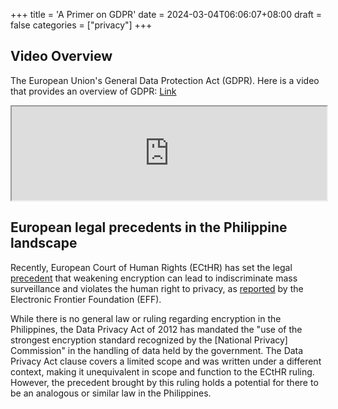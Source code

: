 +++
title = 'A Primer on GDPR'
date = 2024-03-04T06:06:07+08:00
draft = false
categories = ["privacy"]
+++

## Video Overview

The European Union's General Data Protection Act (GDPR). Here is a video that provides an overview of GDPR: [Link](https://invidious.drgns.space/embed/acijNEErf-c)

<iframe width="100%" height="150" name="iframe" src="https://invidious.drgns.space/embed/acijNEErf-c"></iframe>

## European legal precedents in the Philippine landscape

Recently, European Court of Human Rights (ECtHR) has set the legal [precedent](https://hudoc.echr.coe.int/eng/?i=001-230854) that weakening encryption can lead to indiscriminate mass surveillance and violates the human right to privacy, as [reported](https://www.eff.org/deeplinks/2024/03/european-court-human-rights-confirms-undermining-encryption-violates-fundamental) by the Electronic Frontier Foundation (EFF).

While there is no general law or ruling regarding encryption in the Philippines, the Data Privacy Act of 2012 has mandated the "use of the strongest encryption standard recognized by the [National Privacy] Commission" in the handling of data held by the government. The Data Privacy Act clause covers a limited scope and was written under a different context, making it unequivalent in scope and function to the ECtHR ruling. However, the precedent brought by this ruling holds a potential for there to be an analogous or similar law in the Philippines.
